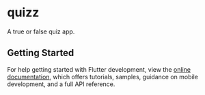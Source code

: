 # quizz

A true or false quiz app. 
<!-- Made by Ayush Thakur -->

## Getting Started

For help getting started with Flutter development, view the
[online documentation](https://docs.flutter.dev/), which offers tutorials,
samples, guidance on mobile development, and a full API reference.

